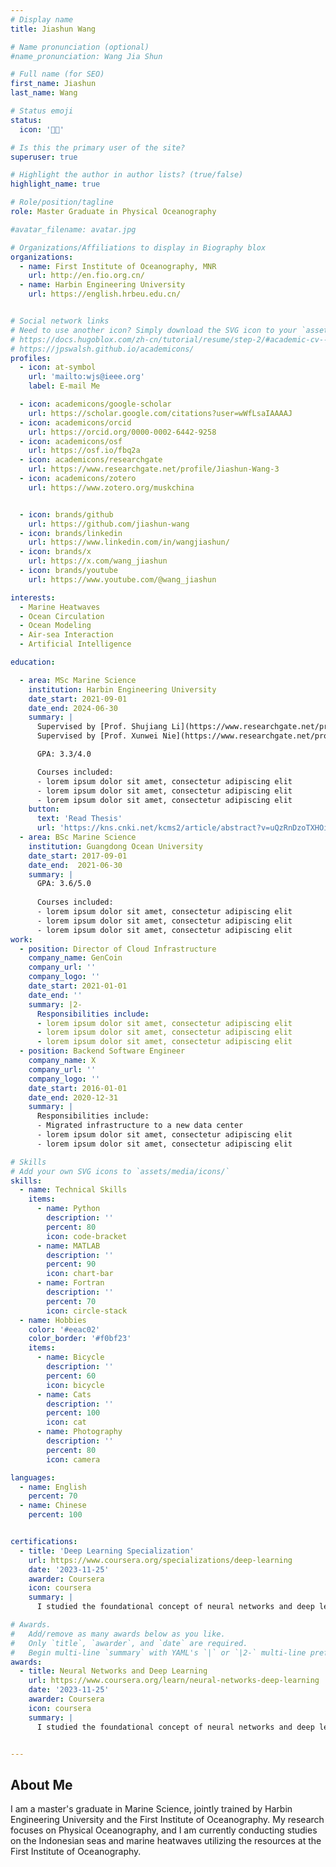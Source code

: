 ```yaml
---
# Display name
title: Jiashun Wang

# Name pronunciation (optional)
#name_pronunciation: Wang Jia Shun

# Full name (for SEO)
first_name: Jiashun
last_name: Wang

# Status emoji
status: 
  icon: '👨‍🎓'

# Is this the primary user of the site?
superuser: true

# Highlight the author in author lists? (true/false)
highlight_name: true

# Role/position/tagline
role: Master Graduate in Physical Oceanography

#avatar_filename: avatar.jpg

# Organizations/Affiliations to display in Biography blox
organizations:
  - name: First Institute of Oceanography, MNR
    url: http://en.fio.org.cn/
  - name: Harbin Engineering University
    url: https://english.hrbeu.edu.cn/


# Social network links
# Need to use another icon? Simply download the SVG icon to your `assets/media/icons/` folder.
# https://docs.hugoblox.com/zh-cn/tutorial/resume/step-2/#academic-cv--academic-cv-pro-icons
# https://jpswalsh.github.io/academicons/
profiles:
  - icon: at-symbol
    url: 'mailto:wjs@ieee.org'
    label: E-mail Me

  - icon: academicons/google-scholar
    url: https://scholar.google.com/citations?user=wWfLsaIAAAAJ
  - icon: academicons/orcid
    url: https://orcid.org/0000-0002-6442-9258
  - icon: academicons/osf
    url: https://osf.io/fbq2a 
  - icon: academicons/researchgate
    url: https://www.researchgate.net/profile/Jiashun-Wang-3
  - icon: academicons/zotero
    url: https://www.zotero.org/muskchina


  - icon: brands/github
    url: https://github.com/jiashun-wang
  - icon: brands/linkedin
    url: https://www.linkedin.com/in/wangjiashun/
  - icon: brands/x
    url: https://x.com/wang_jiashun
  - icon: brands/youtube
    url: https://www.youtube.com/@wang_jiashun

interests:
  - Marine Heatwaves
  - Ocean Circulation
  - Ocean Modeling
  - Air-sea Interaction
  - Artificial Intelligence

education:

  - area: MSc Marine Science
    institution: Harbin Engineering University
    date_start: 2021-09-01
    date_end: 2024-06-30
    summary: |
      Supervised by [Prof. Shujiang Li](https://www.researchgate.net/profile/Shujiang-Li).
      Supervised by [Prof. Xunwei Nie](https://www.researchgate.net/profile/Nie-Xunwei).

      GPA: 3.3/4.0

      Courses included:
      - lorem ipsum dolor sit amet, consectetur adipiscing elit
      - lorem ipsum dolor sit amet, consectetur adipiscing elit
      - lorem ipsum dolor sit amet, consectetur adipiscing elit
    button:
      text: 'Read Thesis'
      url: 'https://kns.cnki.net/kcms2/article/abstract?v=uQzRnDzoTXHOiv9x1GUl-f0hrIF5BN9mKmMzmAOgXCo1H_nQD9H_neHTOWBmI4pATkN0RGY_Tk8tvjhWqaUoUnluK_osA__afyUd2A2qyZYaFYgdm2St9dmGjthGacIwBcULS4LunQ4q2rgWa7zpLxyA7JDc2HleRUUmU2Kmq2VAJy36R2zHFGEikEC_5M8u&uniplatform=NZKPT&language=CHS'
  - area: BSc Marine Science
    institution: Guangdong Ocean University
    date_start: 2017-09-01
    date_end:  2021-06-30
    summary: |
      GPA: 3.6/5.0
      
      Courses included:
      - lorem ipsum dolor sit amet, consectetur adipiscing elit
      - lorem ipsum dolor sit amet, consectetur adipiscing elit
      - lorem ipsum dolor sit amet, consectetur adipiscing elit
work:
  - position: Director of Cloud Infrastructure
    company_name: GenCoin
    company_url: ''
    company_logo: ''
    date_start: 2021-01-01
    date_end: ''
    summary: |2-
      Responsibilities include:
      - lorem ipsum dolor sit amet, consectetur adipiscing elit
      - lorem ipsum dolor sit amet, consectetur adipiscing elit
      - lorem ipsum dolor sit amet, consectetur adipiscing elit
  - position: Backend Software Engineer
    company_name: X
    company_url: ''
    company_logo: ''
    date_start: 2016-01-01
    date_end: 2020-12-31
    summary: |
      Responsibilities include:
      - Migrated infrastructure to a new data center
      - lorem ipsum dolor sit amet, consectetur adipiscing elit
      - lorem ipsum dolor sit amet, consectetur adipiscing elit

# Skills
# Add your own SVG icons to `assets/media/icons/`
skills:
  - name: Technical Skills
    items:
      - name: Python
        description: ''
        percent: 80
        icon: code-bracket
      - name: MATLAB
        description: ''
        percent: 90
        icon: chart-bar
      - name: Fortran
        description: ''
        percent: 70
        icon: circle-stack
  - name: Hobbies
    color: '#eeac02'
    color_border: '#f0bf23'
    items:
      - name: Bicycle
        description: ''
        percent: 60
        icon: bicycle
      - name: Cats
        description: ''
        percent: 100
        icon: cat
      - name: Photography
        description: ''
        percent: 80
        icon: camera

languages:
  - name: English
    percent: 70
  - name: Chinese
    percent: 100


certifications:
  - title: 'Deep Learning Specialization'
    url: https://www.coursera.org/specializations/deep-learning
    date: '2023-11-25'
    awarder: Coursera
    icon: coursera
    summary: |
      I studied the foundational concept of neural networks and deep learning. By the end, I was familiar with the significant technological trends driving the rise of deep learning; build, train, and apply fully connected deep neural networks; implement efficient (vectorized) neural networks; identify key parameters in a neural network’s architecture; and apply deep learning to your own applications.

# Awards.
#   Add/remove as many awards below as you like.
#   Only `title`, `awarder`, and `date` are required.
#   Begin multi-line `summary` with YAML's `|` or `|2-` multi-line prefix and indent 2 spaces below.
awards:
  - title: Neural Networks and Deep Learning
    url: https://www.coursera.org/learn/neural-networks-deep-learning
    date: '2023-11-25'
    awarder: Coursera
    icon: coursera
    summary: |
      I studied the foundational concept of neural networks and deep learning. By the end, I was familiar with the significant technological trends driving the rise of deep learning; build, train, and apply fully connected deep neural networks; implement efficient (vectorized) neural networks; identify key parameters in a neural network’s architecture; and apply deep learning to your own applications.


---
```


## About Me

I am a master's graduate in Marine Science, jointly trained by Harbin Engineering University and the First Institute of Oceanography. My research focuses on Physical Oceanography, and I am currently conducting studies on the Indonesian seas and marine heatwaves utilizing the resources at the First Institute of Oceanography.

<!-- My passion for Physical Oceanography stems from my deep interest in mathematics, mechanics, and computer science, as these disciplines provide the essential tools and frameworks for understanding the complex dynamics of ocean systems. Mathematics allows me to model and quantify oceanic processes, mechanics helps me grasp the physical forces and fluid behaviors at play, and computer science equips me with the skills to analyze large datasets and develop simulations that reveal patterns and insights about marine environments. Together, these fields fuel my curiosity and drive my research in unraveling the mysteries of the ocean.

I have strong skills in academic literature search, theoretical knowledge organization, website development, various software and programming languages, and I am particularly proficient with language-based large models. In my free time, I enjoy helping others solve technical problems, which has allowed me to build good relationships with peers in oceanography as well as engineers specializing in fluid mechanics. -->


